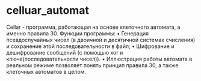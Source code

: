 # celluar_automat
Cellar - программа, работающая на основе клеточного автомата, а именно правила 30. 
Функции программы:
•	Генерация псевдослучайных чисел (в двоичной и десятичной системах счисления) и сохранение этой последовательности в файл;
•	Шифрование и дешифрование сообщений (с помощью xor и ключа(последовательности чисел)).
•	Иллюстрация работы автомата в реальном режиме позволяет понять принцип правила 30, а также клеточных автоматов в целом.

